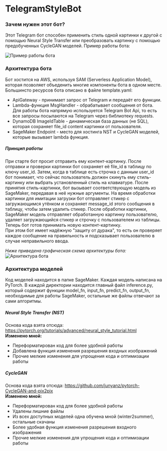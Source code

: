 # TelegramStyleBot

### Зачем нужен этот бот?
Этот Telegram бот способен применить стиль одной картинки к другой с помощью Neural Style Transfer
или преобразовать картинку с помощью предобученных CycleGAN моделей. Пример работы бота:
 
![](readme_imgs/example.png "Пример работы бота")

### Архитектура бота
Бот хостится на AWS, используя SAM (Serverless Application Model),
которая позволяет объеденить многие компоненты бота в одном месте.
Большинсто ресурсов бота описано в файле template.yaml:

* ApiGateway - принимает запрос от Telegram и передаёт его функции. 
* Lambda-функция MsgHandler - обрабатывает сообщения от бота. Для работы бота
напрямую используется Telegram Bot Api, то есть все запросы посылаются на Telegram
через библиотеку requests. 
* DynamoDB ImageIdTable - динамическая база данных (не SQL), которая сохраняет
file_id content картинки от пользователя.
* SageMaker Endpoint - место для хостинга NST и CycleGAN моделей, которые вызывает lambda
функция.

##### Принцип работы
При старте бот просит отправить ему контент-картинку. После отправки и проверки картинки бот
сохраняет её file_id в таблицу по ключу user_id. Затем, когда в таблице есть строчка с данным user_id
бот понимает, что сейчас пользователь должен скинуть ему стиль-картинку или выбрать установленный стиль на
клавиатуре. После принятия стиль-картинки, бот вызывает соответствующую модель из SageMaker, передавая в неё нужные аргументы. На время
обработки картинки для имитации загрузки бот отправляет стикер с загружающимся утёнком и сохраняет message_id
этого сообщения в таблицу, чтобы затем удалить стикер. После обработки картинки, SageMaker модель отправляет обработанную картинку пользователю,
удаляет загружающийся стикер и строчку с пользователем из таблицы. Теперь бот готов принимать новую контент-картинку.  
При этом бот имеет надёжную "защиту от дурака", то есть он проверяет каждое сообщение на правильность и подсказывает пользователю
в случае неправильного ввода.

_Ниже приведена графическая схема архитектуры бота:_  
![](readme_imgs/sagemaker.gif "Архитектура бота")

### Архитектура моделей
Код моделей находится в папке SageMaker. Каждая модель написана на PyTorch.
В каждой директории находится главный файл inference.py, который содержит функции 
model_fn, input_fn, predict_fn, output_fn, необходимые для работы SageMaker, остальные
же файлы отвечают за сами алгоритмы.
##### Neural Style Transfer (NST)
Основа кода взята отсюда: https://pytorch.org/tutorials/advanced/neural_style_tutorial.html  
__Изменено мной:__
* Переформатирован код для более удобной работы
* Добавлена функция изменения разрешения входных изображений
* Прочие мелкие изменения для упрощения кода и оптимизации работы
##### CycleGAN
Основа кода взята отсюда: https://github.com/junyanz/pytorch-CycleGAN-and-pix2pix  
__Изменено мной:__
* Переформатирован код для более удобной работы
* Удалены лишние файлы
* Из всех доступных моделей одна обучена мной (winter2summer), остальные скачаны
* Более удобная функция изменения разрешения входного изображения
* Прочие мелкие изменения для упрощения кода и оптимизации работы




